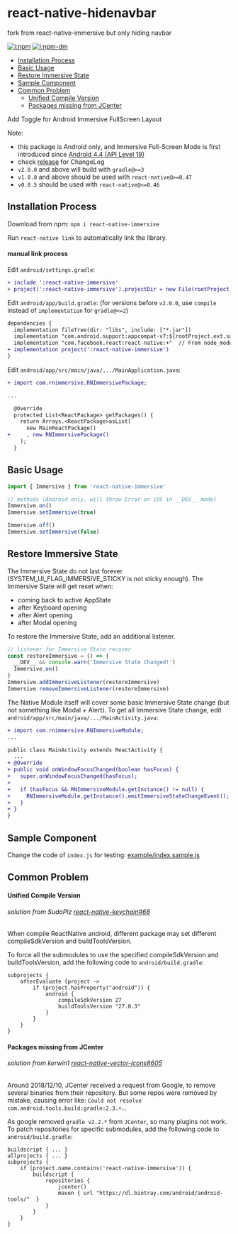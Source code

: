 # react-native-hidenavbar 

fork from react-native-immersive but only hiding navbar

[![i:npm]][l:npm]
[![i:npm-dm]][l:npm]

* [Installation Process](#installation-process)
* [Basic Usage](#basic-usage)
* [Restore Immersive State](#restore-immersive-state)
* [Sample Component](#sample-component)
* [Common Problem](#common-problem)
  - [Unified Compile Version](#unified-compile-version)
  - [Packages missing from JCenter](#packages-missing-from-jcenter)

Add Toggle for Android Immersive FullScreen Layout


Note:
- this package is Android only, and Immersive Full-Screen Mode is first introduced since [Android 4.4 (API Level 19)][l:immersive]
- check [release][l:release] for ChangeLog
- `v2.0.0` and above will build with `gradle@>=3`
- `v1.0.0` and above should be used with `react-native@>=0.47`
- `v0.0.5` should be used with `react-native@<=0.46`


## Installation Process

Download from npm: `npm i react-native-immersive`

Run `react-native link` to automatically link the library.

#### manual link process

Edit `android/settings.gradle`:

```diff
+ include ':react-native-immersive'
+ project(':react-native-immersive').projectDir = new File(rootProject.projectDir, '../node_modules/react-native-immersive/android')
```

Edit `android/app/build.gradle`: (for versions before `v2.0.0`, use `compile` instead of `implementation` for `gradle@<=2`)

```diff
dependencies {
  implementation fileTree(dir: "libs", include: ["*.jar"])
  implementation "com.android.support:appcompat-v7:${rootProject.ext.supportLibVersion}"
  implementation "com.facebook.react:react-native:+"  // From node_modules
+ implementation project(':react-native-immersive')
}
```

Edit `android/app/src/main/java/.../MainApplication.java`:

```diff
+ import com.rnimmersive.RNImmersivePackage;

...

  @Override
  protected List<ReactPackage> getPackages() {
    return Arrays.<ReactPackage>asList(
      new MainReactPackage()
+     , new RNImmersivePackage()
    );
  }
```


## Basic Usage

```js
import { Immersive } from 'react-native-immersive'

// methods (Android only, will throw Error on iOS in __DEV__ mode)
Immersive.on()
Immersive.setImmersive(true)

Immersive.off()
Immersive.setImmersive(false)
```


## Restore Immersive State 

The Immersive State do not last forever (SYSTEM_UI_FLAG_IMMERSIVE_STICKY is not sticky enough). 
The Immersive State will get reset when:

- coming back to active AppState
- after Keyboard opening
- after Alert opening
- after Modal opening

To restore the Immersive State, add an additional listener.

```js
// listener for Immersive State recover
const restoreImmersive = () => {
  __DEV__ && console.warn('Immersive State Changed!')
  Immersive.on()
}
Immersive.addImmersiveListener(restoreImmersive)
Immersive.removeImmersiveListener(restoreImmersive)
```

The Native Module itself will cover some basic Immersive State change (but not something like Modal + Alert).
To get all Immersive State change, edit `android/app/src/main/java/.../MainActivity.java`:

```diff
+ import com.rnimmersive.RNImmersiveModule;
...

public class MainActivity extends ReactActivity {
  ...
+ @Override
+ public void onWindowFocusChanged(boolean hasFocus) {
+   super.onWindowFocusChanged(hasFocus);
+
+   if (hasFocus && RNImmersiveModule.getInstance() != null) {
+     RNImmersiveModule.getInstance().emitImmersiveStateChangeEvent();
+   }
+ }
}
```


## Sample Component

Change the code of `index.js` for testing: 
[example/index.sample.js](example/index.sample.js)


## Common Problem

#### Unified Compile Version
###### solution from SudoPlz [react-native-keychain#68][l:issue68]

When compile ReactNative android,
different package may set different compileSdkVersion and buildToolsVersion.

To force all the submodules to use the specified compileSdkVersion and buildToolsVersion,
add the following code to `android/build.gradle`:

```
subprojects {
    afterEvaluate {project ->
        if (project.hasProperty("android")) {
            android {
                compileSdkVersion 27
                buildToolsVersion "27.0.3"
            }
        }
    }
}
```

#### Packages missing from JCenter
###### solution from kerwin1 [react-native-vector-icons#605][l:issue605]

Around 2018/12/10, 
JCenter received a request from Google, to remove several binaries from their repository.
But some repos were removed by mistake, 
causing error like: `Could not resolve com.android.tools.build:gradle:2.3.+.`.

As google removed `gradle v2.2.*` from `JCenter`, so many plugins not work.
To patch repositories for specific submodules,
add the following code to `android/build.gradle`:

```
buildscript { ... }
allprojects { ... }
subprojects {
    if (project.name.contains('react-native-immersive')) {
        buildscript {
            repositories {
                jcenter()
                maven { url "https://dl.bintray.com/android/android-tools/"  }
            }
        }
    }
}
```


[i:npm]: https://img.shields.io/npm/v/react-native-immersive.svg
[i:npm-dm]: https://img.shields.io/npm/dm/react-native-immersive.svg
[l:npm]: https://npm.im/react-native-immersive
[l:immersive]: https://developer.android.com/training/system-ui/immersive.html
[l:release]: https://github.com/mockingbot/react-native-immersive/releases
[l:issue68]: https://github.com/oblador/react-native-keychain/issues/68#issuecomment-304836725
[l:issue605]: https://github.com/oblador/react-native-vector-icons/issues/605#issuecomment-446195008
